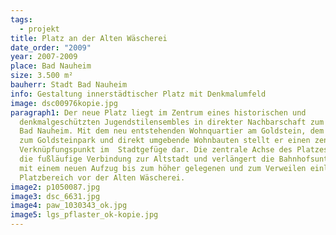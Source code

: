 ```yaml
---
tags:
  - projekt
title: Platz an der Alten Wäscherei
date_order: "2009"
year: 2007-2009
place: Bad Nauheim
size: 3.500 m²
bauherr: Stadt Bad Nauheim
info: Gestaltung innerstädtischer Platz mit Denkmalumfeld
image: dsc00976kopie.jpg
paragraph1: Der neue Platz liegt im Zentrum eines historischen und
  denkmalgeschützten Jugendstilensembles in direkter Nachbarschaft zum Bahnhof
  Bad Nauheim. Mit dem neu entstehenden Wohnquartier am Goldstein, dem Zugang
  zum Goldsteinpark und direkt umgebende Wohnbauten stellt er einen zentralen
  Verknüpfungspunkt im  Stadtgefüge dar. Die zentrale Achse des Platzes markiert
  die fußläufige Verbindung zur Altstadt und verlängert die Bahnhofsunterführung
  mit einem neuen Aufzug bis zum höher gelegenen und zum Verweilen einladenden
  Platzbereich vor der Alten Wäscherei.
image2: p1050087.jpg
image3: dsc_6631.jpg
image4: paw_1030343_ok.jpg
image5: lgs_pflaster_ok-kopie.jpg
---
```

